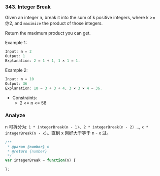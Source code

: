 ### 343. Integer Break

Given an integer n, break it into the sum of k positive integers, where k >= 你2, and `maximize` the product of those integers.

Return the maximum product you can get.

Example 1:

```js
Input: n = 2
Output: 1
Explanation: 2 = 1 + 1, 1 × 1 = 1.
```

Example 2:

```js
Input: n = 10
Output: 36
Explanation: 10 = 3 + 3 + 4, 3 × 3 × 4 = 36.
```

* Constraints:
  * 2 <= n <= 58

### Analyze

n 可拆分为: `1 * integerBreak(n - 1)`、`2 * integerBreak(n - 2)` ...,  `x * integerBreak(n - x)`。直到 x 刚好大于等于 n - x 过。

```js
/**
 * @param {number} n
 * @return {number}
 */
var integerBreak = function(n) {

};
```